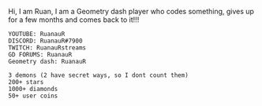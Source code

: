 Hi, I am Ruan, I am
a Geometry dash player who codes something, gives up for a few months and comes back to it!!!
~~~~~~~~
YOUTUBE: RuanauR
DISCORD: RuanauR#7900
TWITCH: RuanauRstreams
GD FORUMS: RuanauR
Geometry dash: RuanauR
~~~~~~~~
~~~~~~~~
3 demons (2 have secret ways, so I dont count them)
200+ stars
1000+ diamonds
50+ user coins
~~~~~~~~
